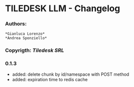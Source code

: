 # **TILEDESK LLM - Changelog**

### **Authors**: 
    *Gianluca Lorenzo*
    *Andrea Sponziello* 
### **Copyrigth**: *Tiledesk SRL*


### 0.1.3
- added: delete chunk by id/namespace with POST method
- added: expiration time to redis cache